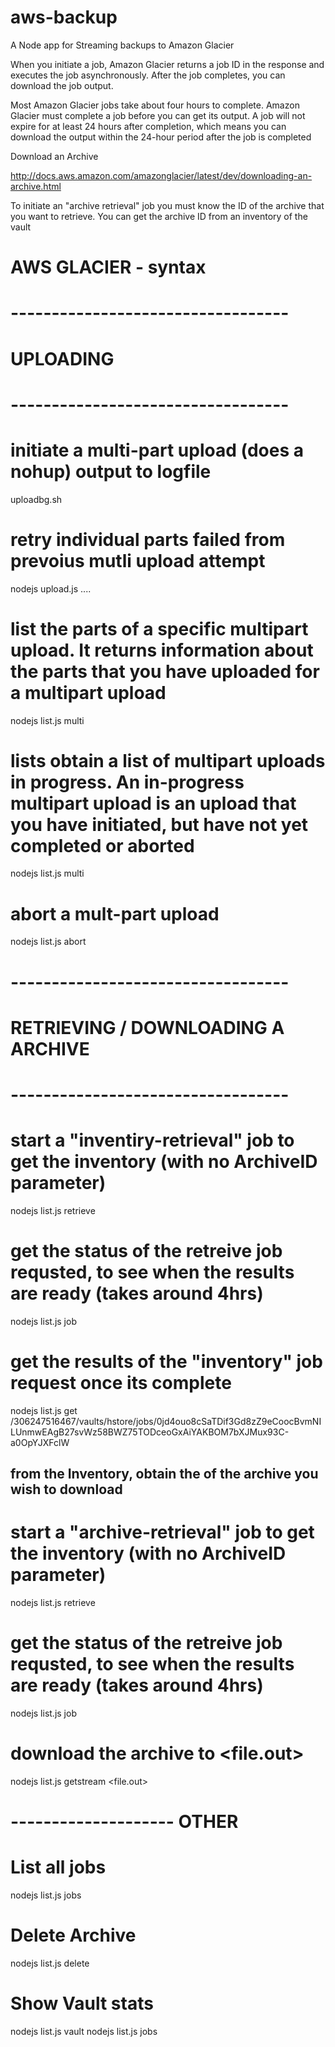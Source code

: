 aws-backup
==========

A Node app for Streaming backups to Amazon Glacier

When you initiate a job, Amazon Glacier returns a job ID in the response and executes the job asynchronously. After the job completes, you can download the job output.

Most Amazon Glacier jobs take about four hours to complete. Amazon Glacier must complete a job before you can get its output. A job will not expire for at least 24 hours after completion, which means you can download the output within the 24-hour period after the job is completed


Download an Archive

http://docs.aws.amazon.com/amazonglacier/latest/dev/downloading-an-archive.html

To initiate an "archive retrieval" job you must know the ID of the archive that you want to retrieve. You can get the archive ID from an inventory of the vault

	



# AWS GLACIER - syntax

# ----------------------------------
# UPLOADING
# ----------------------------------

# initiate a multi-part upload (does a nohup) output to logfile
uploadbg.sh <filename>  

# retry individual parts failed from prevoius mutli upload attempt
nodejs upload.js <filename> <uploadID> <startbyte> <startbyte> ....

#  list the parts of a specific multipart upload. It returns information about the parts that you have uploaded for a multipart upload
nodejs list.js multi <uploadId>

# lists obtain a list of multipart uploads in progress. An in-progress multipart upload is an upload that you have initiated, but have not yet completed or aborted
nodejs list.js multi


# abort a mult-part upload
nodejs list.js abort <uploadId>




# ----------------------------------
#  RETRIEVING / DOWNLOADING A ARCHIVE
# ----------------------------------

# start a "inventiry-retrieval" job to get the inventory (with no ArchiveID parameter)
nodejs list.js retrieve

# get the status of the retreive job requsted, to see when the results are ready (takes around 4hrs)
nodejs list.js job <jobId>

# get the results of the "inventory" job request once its complete 
nodejs list.js get /306247516467/vaults/hstore/jobs/0jd4ouo8cSaTDif3Gd8zZ9eCoocBvmNILUnmwEAgB27svWz58BWZ75TODceoGxAiYAKBOM7bXJMux93C-a0OpYJXFclW

## from the Inventory, obtain the <archiveID> of the archive you wish to download
# start a "archive-retrieval" job to get the inventory (with no ArchiveID parameter)
nodejs list.js retrieve <archiveId>

# get the status of the retreive job requsted, to see when the results are ready (takes around 4hrs)
nodejs list.js job <jobId>

# download the archive to <file.out>
nodejs list.js getstream <jobId> <file.out>


# -------------------- OTHER
#  List all jobs
nodejs list.js jobs 
#  Delete Archive
nodejs list.js delete <archiveId>
#  Show Vault stats
nodejs list.js vault
nodejs list.js jobs 
